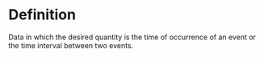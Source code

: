# Definition

Data in which the desired quantity is the time of occurrence of an event
or the time interval between two events.
